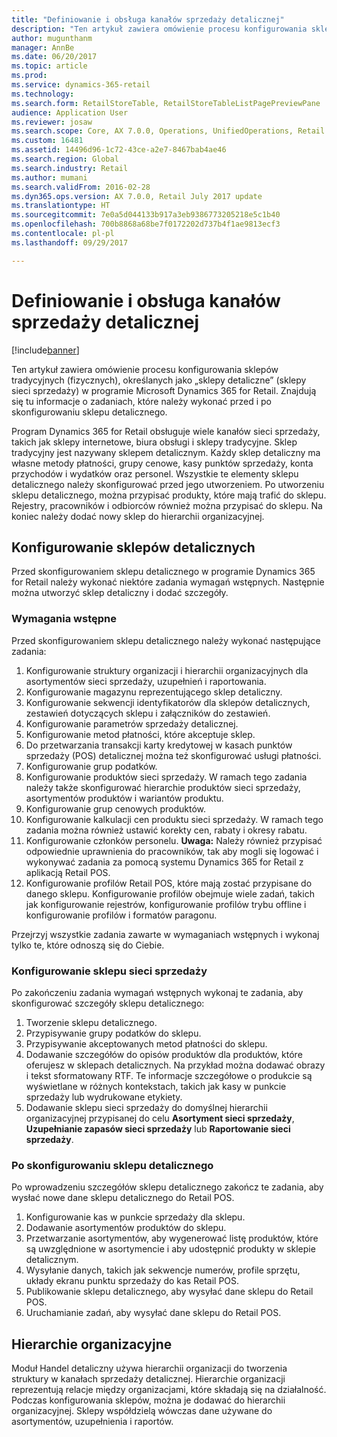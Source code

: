 ```yaml
---
title: "Definiowanie i obsługa kanałów sprzedaży detalicznej"
description: "Ten artykuł zawiera omówienie procesu konfigurowania sklepów tradycyjnych (fizycznych), określanych jako „sklepy detaliczne” (sklepy sieci sprzedaży) w programie Microsoft Dynamics 365 for Retail. Znajdują się tu informacje o zadaniach, które należy wykonać przed i po skonfigurowaniu sklepu detalicznego."
author: mugunthanm
manager: AnnBe
ms.date: 06/20/2017
ms.topic: article
ms.prod: 
ms.service: dynamics-365-retail
ms.technology: 
ms.search.form: RetailStoreTable, RetailStoreTableListPagePreviewPane
audience: Application User
ms.reviewer: josaw
ms.search.scope: Core, AX 7.0.0, Operations, UnifiedOperations, Retail
ms.custom: 16481
ms.assetid: 14496d96-1c72-43ce-a2e7-8467bab4ae46
ms.search.region: Global
ms.search.industry: Retail
ms.author: mumani
ms.search.validFrom: 2016-02-28
ms.dyn365.ops.version: AX 7.0.0, Retail July 2017 update
ms.translationtype: HT
ms.sourcegitcommit: 7e0a5d044133b917a3eb9386773205218e5c1b40
ms.openlocfilehash: 700b8868a68be7f0172202d737b4f1ae9813ecf3
ms.contentlocale: pl-pl
ms.lasthandoff: 09/29/2017

---
```


# <a name="define-and-maintain-retail-channels"></a>Definiowanie i obsługa kanałów sprzedaży detalicznej

[!include[banner](includes/banner.md)]


Ten artykuł zawiera omówienie procesu konfigurowania sklepów tradycyjnych (fizycznych), określanych jako „sklepy detaliczne” (sklepy sieci sprzedaży) w programie Microsoft Dynamics 365 for Retail. Znajdują się tu informacje o zadaniach, które należy wykonać przed i po skonfigurowaniu sklepu detalicznego.

Program Dynamics 365 for Retail obsługuje wiele kanałów sieci sprzedaży, takich jak sklepy internetowe, biura obsługi i sklepy tradycyjne. Sklep tradycyjny jest nazywany sklepem detalicznym. Każdy sklep detaliczny ma własne metody płatności, grupy cenowe, kasy punktów sprzedaży, konta przychodów i wydatków oraz personel. Wszystkie te elementy sklepu detalicznego należy skonfigurować przed jego utworzeniem. Po utworzeniu sklepu detalicznego, można przypisać produkty, które mają trafić do sklepu. Rejestry, pracowników i odbiorców również można przypisać do sklepu. Na koniec należy dodać nowy sklep do hierarchii organizacyjnej.

## <a name="setting-up-retail-stores"></a>Konfigurowanie sklepów detalicznych
Przed skonfigurowaniem sklepu detalicznego w programie Dynamics 365 for Retail należy wykonać niektóre zadania wymagań wstępnych. Następnie można utworzyć sklep detaliczny i dodać szczegóły.

### <a name="prerequisites"></a>Wymagania wstępne

Przed skonfigurowaniem sklepu detalicznego należy wykonać następujące zadania:

1.  Konfigurowanie struktury organizacji i hierarchii organizacyjnych dla asortymentów sieci sprzedaży, uzupełnień i raportowania.
2.  Konfigurowanie magazynu reprezentującego sklep detaliczny.
3.  Konfigurowanie sekwencji identyfikatorów dla sklepów detalicznych, zestawień dotyczących sklepu i załączników do zestawień.
4.  Konfigurowanie parametrów sprzedaży detalicznej.
5.  Konfigurowanie metod płatności, które akceptuje sklep.
6.  Do przetwarzania transakcji karty kredytowej w kasach punktów sprzedaży (POS) detalicznej można też skonfigurować usługi płatności.
7.  Konfigurowanie grup podatków.
8.  Konfigurowanie produktów sieci sprzedaży. W ramach tego zadania należy także skonfigurować hierarchie produktów sieci sprzedaży, asortymentów produktów i wariantów produktu.
9.  Konfigurowanie grup cenowych produktów.
10. Konfigurowanie kalkulacji cen produktu sieci sprzedaży. W ramach tego zadania można również ustawić korekty cen, rabaty i okresy rabatu.
11. Konfigurowanie członków personelu. **Uwaga:** Należy również przypisać odpowiednie uprawnienia do pracowników, tak aby mogli się logować i wykonywać zadania za pomocą systemu Dynamics 365 for Retail z aplikacją Retail POS.
12. Konfigurowanie profilów Retail POS, które mają zostać przypisane do danego sklepu. Konfigurowanie profilów obejmuje wiele zadań, takich jak konfigurowanie rejestrów, konfigurowanie profilów trybu offline i konfigurowanie profilów i formatów paragonu.

Przejrzyj wszystkie zadania zawarte w wymaganiach wstępnych i wykonaj tylko te, które odnoszą się do Ciebie.

### <a name="set-up-a-retail-store"></a>Konfigurowanie sklepu sieci sprzedaży

Po zakończeniu zadania wymagań wstępnych wykonaj te zadania, aby skonfigurować szczegóły sklepu detalicznego:

1.  Tworzenie sklepu detalicznego.
2.  Przypisywanie grupy podatków do sklepu.
3.  Przypisywanie akceptowanych metod płatności do sklepu.
4.  Dodawanie szczegółów do opisów produktów dla produktów, które oferujesz w sklepach detalicznych. Na przykład można dodawać obrazy i tekst sformatowany RTF. Te informacje szczegółowe o produkcie są wyświetlane w różnych kontekstach, takich jak kasy w punkcie sprzedaży lub wydrukowane etykiety.
5.  Dodawanie sklepu sieci sprzedaży do domyślnej hierarchii organizacyjnej przypisanej do celu **Asortyment sieci sprzedaży**, **Uzupełnianie zapasów sieci sprzedaży** lub **Raportowanie sieci sprzedaży**.

### <a name="after-you-set-up-a-retail-store"></a>Po skonfigurowaniu sklepu detalicznego

Po wprowadzeniu szczegółów sklepu detalicznego zakończ te zadania, aby wysłać nowe dane sklepu detalicznego do Retail POS.

1.  Konfigurowanie kas w punkcie sprzedaży dla sklepu.
2.  Dodawanie asortymentów produktów do sklepu.
3.  Przetwarzanie asortymentów, aby wygenerować listę produktów, które są uwzględnione w asortymencie i aby udostępnić produkty w sklepie detalicznym.
4.  Wysyłanie danych, takich jak sekwencje numerów, profile sprzętu, układy ekranu punktu sprzedaży do kas Retail POS.
5.  Publikowanie sklepu detalicznego, aby wysyłać dane sklepu do Retail POS.
6.  Uruchamianie zadań, aby wysyłać dane sklepu do Retail POS.

## <a name="organization-hierarchies"></a>Hierarchie organizacyjne
Moduł Handel detaliczny używa hierarchii organizacji do tworzenia struktury w kanałach sprzedaży detalicznej. Hierarchie organizacji reprezentują relacje między organizacjami, które składają się na działalność. Podczas konfigurowania sklepów, można je dodawać do hierarchii organizacyjnej. Sklepy współdzielą wówczas dane używane do asortymentów, uzupełnienia i raportów.




